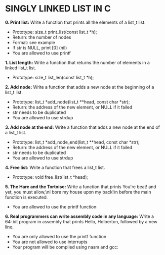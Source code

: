 # SINGLY LINKED LIST IN C

**0. Print list:** Write a function that prints all the elements of a list_t list.
+ Prototype: size_t print_list(const list_t *h);
+ Return: the number of nodes
+ Format: see example
+ If str is NULL, print [0] (nil)
+ You are allowed to use printf

**1. List length:** Write a function that returns the number of elements in a linked list_t list.
+ Prototype: size_t list_len(const list_t *h);

**2. Add node:** Write a function that adds a new node at the beginning of a list_t list.
+ Prototype: list_t *add_node(list_t **head, const char *str);
+ Return: the address of the new element, or NULL if it failed
+ str needs to be duplicated
+ You are allowed to use strdup

**3. Add node at the end:** Write a function that adds a new node at the end of a list_t list.
+ Prototype: list_t *add_node_end(list_t **head, const char *str);
+ Return: the address of the new element, or NULL if it failed
+ str needs to be duplicated
+ You are allowed to use strdup

**4. Free list:** Write a function that frees a list_t list.
+ Prototype: void free_list(list_t *head);

**5. The Hare and the Tortoise:** Write a function that prints You're beat! and yet, you must allow,\nI bore my house upon my back!\n before the main function is executed.
+ You are allowed to use the printf function

**6. Real programmers can write assembly code in any language:** Write a 64-bit program in assembly that prints Hello, Holberton, followed by a new line.
+ You are only allowed to use the printf function
+ You are not allowed to use interrupts
+ Your program will be compiled using nasm and gcc:

